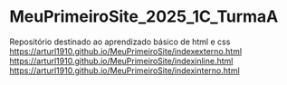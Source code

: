 # MeuPrimeiroSite_2025_1C_TurmaA
Repositório destinado ao aprendizado básico de html e css
https://arturl1910.github.io/MeuPrimeiroSite/indexexterno.html
https://arturl1910.github.io/MeuPrimeiroSite/indexinline.html
https://arturl1910.github.io/MeuPrimeiroSite/indexinterno.html
